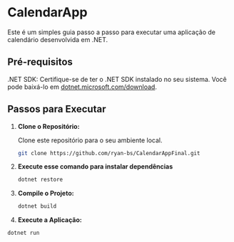 # CalendarApp

Este é um simples guia passo a passo para executar uma aplicação de calendário desenvolvida em .NET.

## Pré-requisitos

.NET SDK: Certifique-se de ter o .NET SDK instalado no seu sistema. Você pode baixá-lo em [dotnet.microsoft.com/download](https://dotnet.microsoft.com/download).

## Passos para Executar

1. **Clone o Repositório:**

   Clone este repositório para o seu ambiente local.

   ```bash
   git clone https://github.com/ryan-bs/CalendarAppFinal.git


2. **Execute esse comando para instalar dependências**
   ```bash
   dotnet restore


3. **Compile o Projeto:**

   ```bash
   dotnet build
4. **Execute a Aplicação:**
  ```bash
 dotnet run 


